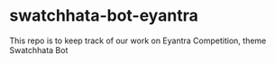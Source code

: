# swatchhata-bot-eyantra
This repo is to keep track of our work on Eyantra Competition, theme Swatchhata Bot 
